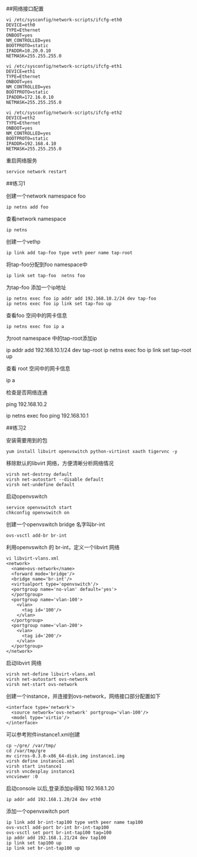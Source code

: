 ##网络接口配置

	vi /etc/sysconfig/network-scripts/ifcfg-eth0
	DEVICE=eth0
	TYPE=Ethernet
	ONBOOT=yes
	NM_CONTROLLED=yes
	BOOTPROTO=static
	IPADDR=10.20.0.10
	NETMASK=255.255.255.0

	vi /etc/sysconfig/network-scripts/ifcfg-eth1
	DEVICE=eth1
	TYPE=Ethernet
	ONBOOT=yes
	NM_CONTROLLED=yes
	BOOTPROTO=static
	IPADDR=172.16.0.10
	NETMASK=255.255.255.0

	vi /etc/sysconfig/network-scripts/ifcfg-eth2
	DEVICE=eth2
	TYPE=Ethernet
	ONBOOT=yes
	NM_CONTROLLED=yes
	BOOTPROTO=static
	IPADDR=192.168.4.10
	NETMASK=255.255.255.0

重启网络服务

	service network restart


##练习1

创建一个network namespace foo

	ip netns add foo

查看network namespace

	ip netns

创建一个vethp 

	ip link add tap-foo type veth peer name tap-root

将tap-foo分配到foo namespace中

	ip link set tap-foo  netns foo

为tap-foo 添加一个ip地址

	ip netns exec foo ip addr add 192.168.10.2/24 dev tap-foo 
	ip netns exec foo ip link set tap-foo up

查看foo 空间中的网卡信息

	ip netns exec foo ip a

为root namespace 中的tap-root添加ip

 ip addr add 192.168.10.1/24 dev tap-root
 ip netns exec foo ip link set tap-root up


查看 root 空间中的网卡信息

 ip a

 检查是否网络连通

 ping 192.168.10.2

 ip netns exec foo ping 192.168.10.1


 ##练习2

 安装需要用到的包

	yum install libvirt openvswitch python-virtinst xauth tigervnc -y

移除默认的libvirt 网络，方便清晰分析网络情况

	virsh net-destroy default
	virsh net-autostart --disable default
	virsh net-undefine default

启动openvswitch

	service openvswitch start
	chkconfig openvswitch on

创建一个openvswitch bridge 名字叫br-int

	ovs-vsctl add-br br-int

利用openvswitch 的 br-int，定义一个libvirt 网络

	vi libvirt-vlans.xml
	<network>
	  <name>ovs-network</name>
	  <forward mode='bridge'/>
	  <bridge name='br-int'/>
	  <virtualport type='openvswitch'/>
	  <portgroup name='no-vlan' default='yes'>
	  </portgroup>
	  <portgroup name='vlan-100'>
	    <vlan>
	      <tag id='100'/>
	    </vlan>
	  </portgroup>
	  <portgroup name='vlan-200'>
	    <vlan>
	      <tag id='200'/>
	    </vlan>
	  </portgroup>
	</network>

启动libvirt 网络

	virsh net-define libvirt-vlans.xml
	virsh net-autostart ovs-network
	virsh net-start ovs-network

创建一个instance，并连接到ovs-network，网络接口部分配置如下

	<interface type='network'>
	  <source network='ovs-network' portgroup='vlan-100'/>
	  <model type='virtio'/>
	</interface>

可以参考附件instance1.xml创建

	cp ~/gre/ /var/tmp/
	cd /var/tmp/gre
	mv cirros-0.3.0-x86_64-disk.img instance1.img
	virsh define instance1.xml
	virsh start instance1
	virsh vncdesplay instance1
	vncviewer :0

启动console 以后,登录添加ip得知 192.168.1.20

	ip addr add 192.168.1.20/24 dev eth0

添加一个openvswitch port 

	ip link add br-int-tap100 type veth peer name tap100
	ovs-vsctl add-port br-int br-int-tap100
	ovs-vsctl set port br-int-tap100 tag=100
	ip addr add 192.168.1.21/24 dev tap100
	ip link set tap100 up
	ip link set br-int-tap100 up











